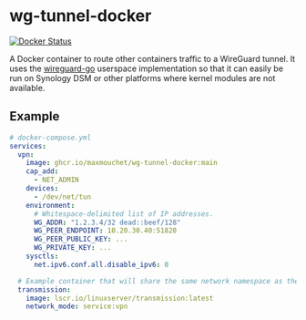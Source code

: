 # wg-tunnel-docker

[![Docker Status](https://img.shields.io/github/workflow/status/maxmouchet/wg-tunnel-docker/Docker?logo=github&label=docker)](https://github.com/maxmouchet/wg-tunnel-docker/actions/workflows/docker.yml)

A Docker container to route other containers traffic to a WireGuard tunnel.
It uses the [wireguard-go](https://github.com/WireGuard/wireguard-go) userspace implementation so that it can easily be run on Synology DSM or other platforms where kernel modules are not available.

## Example

```yml
# docker-compose.yml
services:
  vpn:
    image: ghcr.io/maxmouchet/wg-tunnel-docker:main
    cap_add:
      - NET_ADMIN
    devices:
      - /dev/net/tun
    environment:
      # Whitespace-delimited list of IP addresses.
      WG_ADDR: "1.2.3.4/32 dead::beef/128"
      WG_PEER_ENDPOINT: 10.20.30.40:51820
      WG_PEER_PUBLIC_KEY: ...
      WG_PRIVATE_KEY: ...
    sysctls:
      net.ipv6.conf.all.disable_ipv6: 0

  # Example container that will share the same network namespace as the VPN container.
  transmission:
    image: lscr.io/linuxserver/transmission:latest
    network_mode: service:vpn
```
